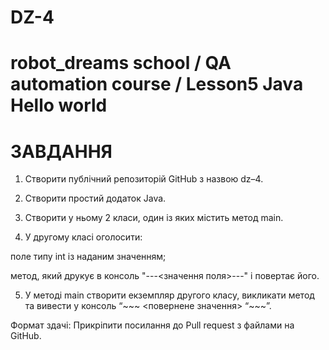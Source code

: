 # DZ-4
robot_dreams school / QA automation course / Lesson5 Java Hello world
====================================
ЗАВДАННЯ
=====================================
1. Створити публічний репозиторій GitHub з назвою dz–4.

2. Створити простий додаток Java.

3. Створити у ньому 2 класи, один із яких містить метод main.

4. У другому класі оголосити: 

поле типу int із наданим значенням;

метод, який друкує в консоль "---<значення поля>---" і повертає його.

5. У методі main створити екземпляр другого класу, викликати метод та вивести у консоль “~~~ <повернене значення> “~~~”.

Формат здачі: Прикріпити посилання до Pull request з файлами на GitHub.
